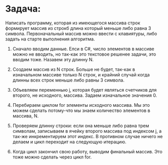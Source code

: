 # Задача:

Написать программу, которая из имеющегося массива строк формирует массив из строкб длина который
меньше либо равна 3 символа. Первоначальный массив можно ввести с клавиятуры, либо задать на старте
выполнения алгоритма. 

1. Сначало вводим данные. Елси в C#, число элементов в массиве можно не вводить, но так-как это
текстовое решенее задачи, это вводим тоже. Назавем эту длинну N.

2. Создаем массив из N строк. Больше не будет, так-как в изначальном массиве только N строк,
и крайний случай когда длинны всех строк меньше либо равны 3 символа.

3. Объевляем переменныю j, которая будет являться счетчиков для второго, не исходного, массива. Задаем изначальное значения 0.

4. Перебираем циклом for элементы исходного массива. Мы это можем сделать потому-что мы знаем количество элементов в массива, N.

5. Проверяем длинну строки: если она меньше либо равна трем символам, записываем в ячейку второго массива под индексом j, а так-же инкрементируем этот индекс. В противном случае ничего не делаем и цикл переходит на следующую итерацию.

6. Когда цикл закончил свою работу, выводим финальный массив. Это тоже можно сделать через цикл for.